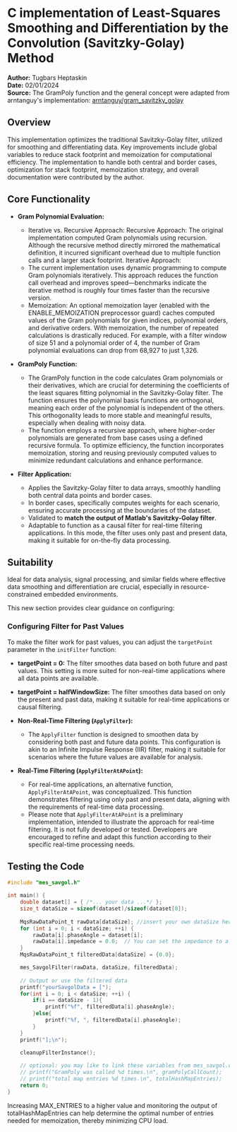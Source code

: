 # C implementation of Least-Squares Smoothing and Differentiation by the Convolution (Savitzky-Golay) Method

**Author:** Tugbars Heptaskin  
**Date:** 02/01/2024  
**Source:** The GramPoly function and the general concept were adapted from arntanguy's implementation: [arntanguy/gram_savitzky_golay](https://github.com/arntanguy/gram_savitzky_golay/tree/master)

## Overview
This implementation optimizes the traditional Savitzky-Golay filter, utilized for smoothing and differentiating data. Key improvements include global variables to reduce stack footprint and memoization for computational efficiency. The implementation to handle both central and border cases, optimization for stack footprint, memoization strategy, and overall documentation were contributed by the author.

## Core Functionality

- **Gram Polynomial Evaluation:** 
  - Iterative vs. Recursive Approach:
  Recursive Approach:
  The original implementation computed Gram polynomials using recursion. Although the recursive method directly mirrored the mathematical definition, it incurred significant overhead due to multiple function calls and a larger stack footprint.
  Iterative Approach:
  - The current implementation uses dynamic programming to compute Gram polynomials iteratively. This approach reduces the function call overhead and improves speed—benchmarks indicate the iterative method is roughly four times faster than the recursive version.
  - Memoization:
  An optional memoization layer (enabled with the ENABLE_MEMOIZATION preprocessor guard) caches computed values of the Gram polynomials for given indices, polynomial orders, and derivative orders. With memoization, the number of repeated calculations is drastically reduced. For example, with a filter window of size 51 and a polynomial order of 4, the number of Gram polynomial evaluations can drop from 
  68,927 to just 1,326.

- **GramPoly Function:** 
  - The GramPoly function in the code calculates Gram polynomials or their derivatives, which are crucial for determining the coefficients of the least squares fitting polynomial in the Savitzky-Golay filter. The function ensures the polynomial basis functions are orthogonal, meaning each order of the polynomial is independent of the others. This orthogonality 
  leads to more stable and meaningful results, especially when dealing with noisy data.
  - The function employs a recursive approach, where higher-order polynomials are generated from base cases using a defined recursive formula. To optimize efficiency, the function incorporates memoization, storing and reusing previously computed values to minimize redundant calculations and enhance performance. 

- **Filter Application:**
  - Applies the Savitzky-Golay filter to data arrays, smoothly handling both central data points and border cases.
  - In border cases, specifically computes weights for each scenario, ensuring accurate processing at the boundaries of the dataset.
  - Validated to **match the output of Matlab's Savitzky-Golay filter**.
  - Adaptable to function as a causal filter for real-time filtering applications. In this mode, the filter uses only past and present data, making it suitable for on-the-fly data processing.

## Suitability
Ideal for data analysis, signal processing, and similar fields where effective data smoothing and differentiation are crucial, especially in resource-constrained embedded environments.

This new section provides clear guidance on configuring: 

### Configuring Filter for Past Values
To make the filter work for past values, you can adjust the `targetPoint` parameter in the `initFilter` function:

- **targetPoint = 0:** The filter smoothes data based on both future and past values. This setting is more suited for non-real-time applications where all data points are available.
- **targetPoint = halfWindowSize:** The filter smoothes data based on only the present and past data, making it suitable for real-time applications or causal filtering.

- **Non-Real-Time Filtering (`ApplyFilter`):**
  - The `ApplyFilter` function is designed to smoothen data by considering both past and future data points. This configuration is akin to an Infinite Impulse Response (IIR) filter, making it suitable for scenarios where the future values are available for analysis.
  
- **Real-Time Filtering (`ApplyFilterAtAPoint`):**
  - For real-time applications, an alternative function, `ApplyFilterAtAPoint`, was conceptualized. This function demonstrates filtering using only past and present data, aligning with the requirements of real-time data processing.
  - Please note that `ApplyFilterAtAPoint` is a preliminary implementation, intended to illustrate the approach for real-time filtering. It is not fully developed or tested. Developers are encouraged to refine and adapt this function according to their specific real-time processing needs.

## Testing the Code

```c
#include "mes_savgol.h"

int main() {
    double dataset[] = { /*... your data ...*/ };
    size_t dataSize = sizeof(dataset)/sizeof(dataset[0]);
    
    MqsRawDataPoint_t rawData[dataSize]; //insert your own dataSize here. 
    for (int i = 0; i < dataSize; ++i) {
        rawData[i].phaseAngle = dataset[i];
        rawData[i].impedance = 0.0;  // You can set the impedance to a default value
    }
    MqsRawDataPoint_t filteredData[dataSize] = {0.0};

    mes_SavgolFilter(rawData, dataSize, filteredData);
    
    // Output or use the filtered data
    printf("yourSavgolData = [");
    for(int i = 0; i < dataSize; ++i) {
        if(i == dataSize - 1){
            printf("%f", filteredData[i].phaseAngle);
        }else{
            printf("%f, ", filteredData[i].phaseAngle);
        }
    }
    printf("];\n");
    
    cleanupFilterInstance();

    // optional: you may like to link these variables from mes_savgol.c for efficiency min maxing purposes. 
    // printf("GramPoly was called %d times.\n", gramPolyCallCount);
    // printf("total map entries %d times.\n", totalHashMapEntries);
    return 0;
}

```
Increasing MAX_ENTRIES to a higher value and monitoring the output of totalHashMapEntries can help determine the optimal number of entries needed for memoization, thereby minimizing CPU load. 

